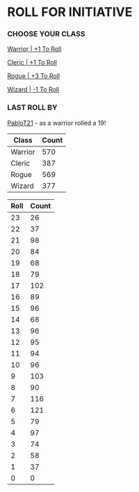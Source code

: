 # ROLL FOR INITIATIVE
### CHOOSE YOUR CLASS

[Warrior | +1 To Roll](https://github.com/benjaminsampica/benjaminsampica/issues/new?title=roll%7Cwarrior&body=Just+click+%27Submit+new+issue%27.)

[Cleric | +1 To Roll](https://github.com/benjaminsampica/benjaminsampica/issues/new?title=roll%7Ccleric&body=Just+click+%27Submit+new+issue%27.)

[Rogue | +3 To Roll](https://github.com/benjaminsampica/benjaminsampica/issues/new?title=roll%7Crogue&body=Just+click+%27Submit+new+issue%27.)

[Wizard | -1 To Roll](https://github.com/benjaminsampica/benjaminsampica/issues/new?title=roll%7Cwizard&body=Just+click+%27Submit+new+issue%27.)
### LAST ROLL BY
[PabloT21](https://www.github.com/PabloT21) - as a warrior rolled a 19!

|Class|Count|
|-|-|
|Warrior|570|
|Cleric|387|
|Rogue|569|
|Wizard|377|

|Roll|Count|
|-|-|
|23|26
|22|37
|21|98
|20|84
|19|68
|18|79
|17|102
|16|89
|15|96
|14|68
|13|96
|12|95
|11|94
|10|96
|9|103
|8|90
|7|116
|6|121
|5|79
|4|97
|3|74
|2|58
|1|37
|0|0
